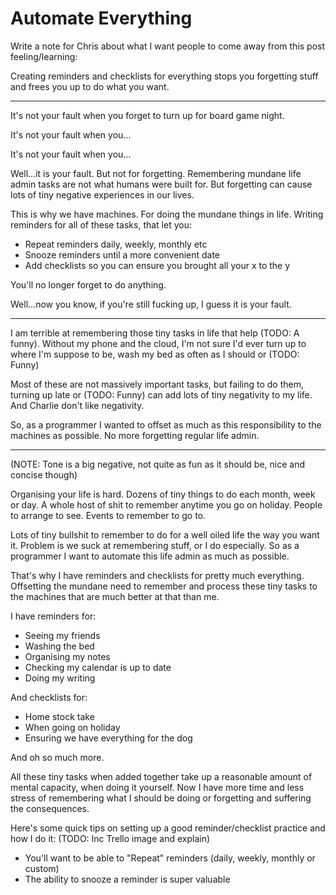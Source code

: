 # Automate Everything

Write a note for Chris about what I want people to come away from this post feeling/learning:

Creating reminders and checklists for everything stops you forgetting stuff and frees you up to do what you want.

---

It's not your fault when you forget to turn up for board game night.

It's not your fault when you...

It's not your fault when you...

Well...it is your fault. But not for forgetting. Remembering mundane life admin tasks are not what humans were built for. But forgetting can cause lots of tiny negative experiences in our lives.

This is why we have machines. For doing the mundane things in life. Writing reminders for all of these tasks, that let you:

- Repeat reminders daily, weekly, monthly etc
- Snooze reminders until a more convenient date
- Add checklists so you can ensure you brought all your x to the y

You'll no longer forget to do anything.

Well...now you know, if you're still fucking up, I guess it is your fault.

---

I am terrible at remembering those tiny tasks in life that help (TODO: A funny). Without my phone and the cloud, I'm not sure I'd ever turn up to where I'm suppose to be, wash my bed as often as I should or (TODO: Funny)

Most of these are not massively important tasks, but failing to do them, turning up late or (TODO: Funny) can add lots of tiny negativity to my life. And Charlie don't like negativity.

So, as a programmer I wanted to offset as much as this responsibility to the machines as possible. No more forgetting regular life admin.

---

(NOTE: Tone is a big negative, not quite as fun as it should be, nice and concise though)

Organising your life is hard. Dozens of tiny things to do each month, week or day. A whole host of shit to remember anytime you go on holiday. People to arrange to see. Events to remember to go to.

Lots of tiny bullshit to remember to do for a well oiled life the way you want it. Problem is we suck at remembering stuff, or I do especially. So as a programmer I want to automate this life admin as much as possible.

That's why I have reminders and checklists for pretty much everything. Offsetting the mundane need to remember and process these tiny tasks to the machines that are much better at that than me.

I have reminders for:

- Seeing my friends
- Washing the bed
- Organising my notes
- Checking my calendar is up to date
- Doing my writing

And checklists for:

- Home stock take
- When going on holiday
- Ensuring we have everything for the dog

And oh so much more.

All these tiny tasks when added together take up a reasonable amount of mental capacity, when doing it yourself. Now I have more time and less stress of remembering what I should be doing or forgetting and suffering the consequences.

Here's some quick tips on setting up a good reminder/checklist practice and how I do it: (TODO: Inc Trello image and explain)

- You'll want to be able to "Repeat" reminders (daily, weekly, monthly or custom)
- The ability to snooze a reminder is super valuable
